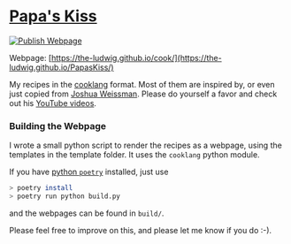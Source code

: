 # [Papa's Kiss](https://the-ludwig.github.io/PapasKiss/)
[![Publish Webpage](https://github.com/The-Ludwig/cook/actions/workflows/publish.yml/badge.svg)](https://github.com/The-Ludwig/cook/actions/workflows/publish.yml)

Webpage: [https://the-ludwig.github.io/cook/](https://the-ludwig.github.io/PapasKiss/)


My recipes in the [cooklang](https://cooklang.org/) format.
Most of them are inspired by, or even just copied from [Joshua Weissman](https://joshuaweissman.com).
Please do yourself a favor and check out his [YouTube videos](https://www.youtube.com/c/JoshuaWeissman).

### Building the Webpage

I wrote a small python script to render the recipes as a webpage, using the templates in the template folder.
It uses the `cooklang` python module. 

If you have [python `poetry`](https://python-poetry.org/) installed, just use
```sh
> poetry install
> poetry run python build.py
```
and the webpages can be found in `build/`. 

Please feel free to improve on this, and please let me know if you do :-).